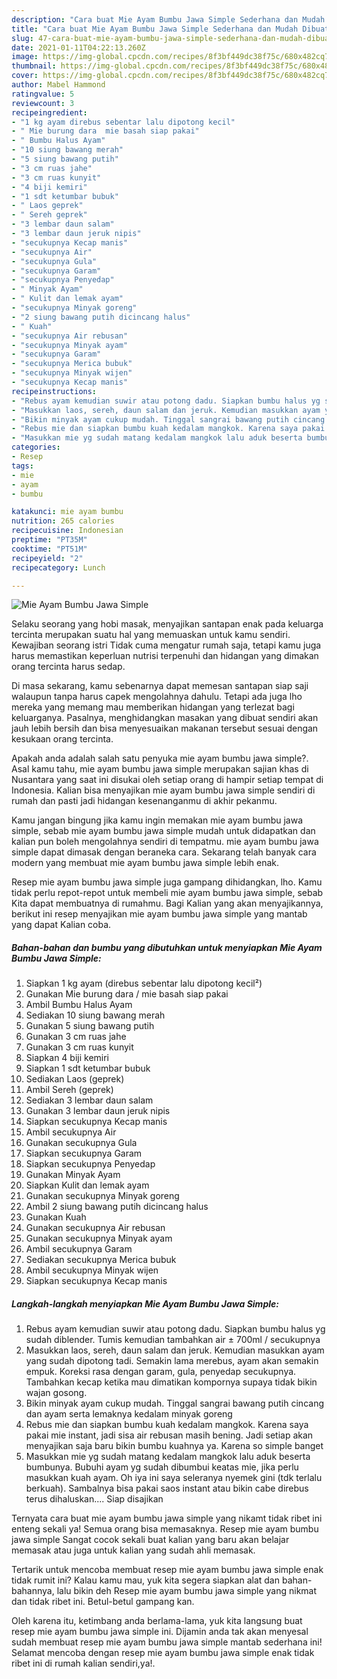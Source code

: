 ```yaml
---
description: "Cara buat Mie Ayam Bumbu Jawa Simple Sederhana dan Mudah Dibuat"
title: "Cara buat Mie Ayam Bumbu Jawa Simple Sederhana dan Mudah Dibuat"
slug: 47-cara-buat-mie-ayam-bumbu-jawa-simple-sederhana-dan-mudah-dibuat
date: 2021-01-11T04:22:13.260Z
image: https://img-global.cpcdn.com/recipes/8f3bf449dc38f75c/680x482cq70/mie-ayam-bumbu-jawa-simple-foto-resep-utama.jpg
thumbnail: https://img-global.cpcdn.com/recipes/8f3bf449dc38f75c/680x482cq70/mie-ayam-bumbu-jawa-simple-foto-resep-utama.jpg
cover: https://img-global.cpcdn.com/recipes/8f3bf449dc38f75c/680x482cq70/mie-ayam-bumbu-jawa-simple-foto-resep-utama.jpg
author: Mabel Hammond
ratingvalue: 5
reviewcount: 3
recipeingredient:
- "1 kg ayam direbus sebentar lalu dipotong kecil"
- " Mie burung dara  mie basah siap pakai"
- " Bumbu Halus Ayam"
- "10 siung bawang merah"
- "5 siung bawang putih"
- "3 cm ruas jahe"
- "3 cm ruas kunyit"
- "4 biji kemiri"
- "1 sdt ketumbar bubuk"
- " Laos geprek"
- " Sereh geprek"
- "3 lembar daun salam"
- "3 lembar daun jeruk nipis"
- "secukupnya Kecap manis"
- "secukupnya Air"
- "secukupnya Gula"
- "secukupnya Garam"
- "secukupnya Penyedap"
- " Minyak Ayam"
- " Kulit dan lemak ayam"
- "secukupnya Minyak goreng"
- "2 siung bawang putih dicincang halus"
- " Kuah"
- "secukupnya Air rebusan"
- "secukupnya Minyak ayam"
- "secukupnya Garam"
- "secukupnya Merica bubuk"
- "secukupnya Minyak wijen"
- "secukupnya Kecap manis"
recipeinstructions:
- "Rebus ayam kemudian suwir atau potong dadu. Siapkan bumbu halus yg sudah diblender. Tumis kemudian tambahkan air ± 700ml / secukupnya"
- "Masukkan laos, sereh, daun salam dan jeruk. Kemudian masukkan ayam yang sudah dipotong tadi. Semakin lama merebus, ayam akan semakin empuk. Koreksi rasa dengan garam, gula, penyedap secukupnya. Tambahkan kecap ketika mau dimatikan kompornya supaya tidak bikin wajan gosong."
- "Bikin minyak ayam cukup mudah. Tinggal sangrai bawang putih cincang dan ayam serta lemaknya kedalam minyak goreng"
- "Rebus mie dan siapkan bumbu kuah kedalam mangkok. Karena saya pakai mie instant, jadi sisa air rebusan masih bening. Jadi setiap akan menyajikan saja baru bikin bumbu kuahnya ya. Karena so simple banget"
- "Masukkan mie yg sudah matang kedalam mangkok lalu aduk beserta bumbunya. Bubuhi ayam yg sudah dibumbui keatas mie, jika perlu masukkan kuah ayam. Oh iya ini saya seleranya nyemek gini (tdk terlalu berkuah). Sambalnya bisa pakai saos instant atau bikin cabe direbus terus dihaluskan.... Siap disajikan"
categories:
- Resep
tags:
- mie
- ayam
- bumbu

katakunci: mie ayam bumbu 
nutrition: 265 calories
recipecuisine: Indonesian
preptime: "PT35M"
cooktime: "PT51M"
recipeyield: "2"
recipecategory: Lunch

---
```



![Mie Ayam Bumbu Jawa Simple](https://img-global.cpcdn.com/recipes/8f3bf449dc38f75c/680x482cq70/mie-ayam-bumbu-jawa-simple-foto-resep-utama.jpg)

Selaku seorang yang hobi masak, menyajikan santapan enak pada keluarga tercinta merupakan suatu hal yang memuaskan untuk kamu sendiri. Kewajiban seorang istri Tidak cuma mengatur rumah saja, tetapi kamu juga harus memastikan keperluan nutrisi terpenuhi dan hidangan yang dimakan orang tercinta harus sedap.

Di masa  sekarang, kamu sebenarnya dapat memesan santapan siap saji walaupun tanpa harus capek mengolahnya dahulu. Tetapi ada juga lho mereka yang memang mau memberikan hidangan yang terlezat bagi keluarganya. Pasalnya, menghidangkan masakan yang dibuat sendiri akan jauh lebih bersih dan bisa menyesuaikan makanan tersebut sesuai dengan kesukaan orang tercinta. 



Apakah anda adalah salah satu penyuka mie ayam bumbu jawa simple?. Asal kamu tahu, mie ayam bumbu jawa simple merupakan sajian khas di Nusantara yang saat ini disukai oleh setiap orang di hampir setiap tempat di Indonesia. Kalian bisa menyajikan mie ayam bumbu jawa simple sendiri di rumah dan pasti jadi hidangan kesenanganmu di akhir pekanmu.

Kamu jangan bingung jika kamu ingin memakan mie ayam bumbu jawa simple, sebab mie ayam bumbu jawa simple mudah untuk didapatkan dan kalian pun boleh mengolahnya sendiri di tempatmu. mie ayam bumbu jawa simple dapat dimasak dengan beraneka cara. Sekarang telah banyak cara modern yang membuat mie ayam bumbu jawa simple lebih enak.

Resep mie ayam bumbu jawa simple juga gampang dihidangkan, lho. Kamu tidak perlu repot-repot untuk membeli mie ayam bumbu jawa simple, sebab Kita dapat membuatnya di rumahmu. Bagi Kalian yang akan menyajikannya, berikut ini resep menyajikan mie ayam bumbu jawa simple yang mantab yang dapat Kalian coba.

<!--inarticleads1-->

##### Bahan-bahan dan bumbu yang dibutuhkan untuk menyiapkan Mie Ayam Bumbu Jawa Simple:

1. Siapkan 1 kg ayam (direbus sebentar lalu dipotong kecil²)
1. Gunakan  Mie burung dara / mie basah siap pakai
1. Ambil  Bumbu Halus Ayam
1. Sediakan 10 siung bawang merah
1. Gunakan 5 siung bawang putih
1. Gunakan 3 cm ruas jahe
1. Gunakan 3 cm ruas kunyit
1. Siapkan 4 biji kemiri
1. Siapkan 1 sdt ketumbar bubuk
1. Sediakan  Laos (geprek)
1. Ambil  Sereh (geprek)
1. Sediakan 3 lembar daun salam
1. Gunakan 3 lembar daun jeruk nipis
1. Siapkan secukupnya Kecap manis
1. Ambil secukupnya Air
1. Gunakan secukupnya Gula
1. Siapkan secukupnya Garam
1. Siapkan secukupnya Penyedap
1. Gunakan  Minyak Ayam
1. Siapkan  Kulit dan lemak ayam
1. Gunakan secukupnya Minyak goreng
1. Ambil 2 siung bawang putih dicincang halus
1. Gunakan  Kuah
1. Gunakan secukupnya Air rebusan
1. Gunakan secukupnya Minyak ayam
1. Ambil secukupnya Garam
1. Sediakan secukupnya Merica bubuk
1. Ambil secukupnya Minyak wijen
1. Siapkan secukupnya Kecap manis




<!--inarticleads2-->

##### Langkah-langkah menyiapkan Mie Ayam Bumbu Jawa Simple:

1. Rebus ayam kemudian suwir atau potong dadu. Siapkan bumbu halus yg sudah diblender. Tumis kemudian tambahkan air ± 700ml / secukupnya
1. Masukkan laos, sereh, daun salam dan jeruk. Kemudian masukkan ayam yang sudah dipotong tadi. Semakin lama merebus, ayam akan semakin empuk. Koreksi rasa dengan garam, gula, penyedap secukupnya. Tambahkan kecap ketika mau dimatikan kompornya supaya tidak bikin wajan gosong.
1. Bikin minyak ayam cukup mudah. Tinggal sangrai bawang putih cincang dan ayam serta lemaknya kedalam minyak goreng
1. Rebus mie dan siapkan bumbu kuah kedalam mangkok. Karena saya pakai mie instant, jadi sisa air rebusan masih bening. Jadi setiap akan menyajikan saja baru bikin bumbu kuahnya ya. Karena so simple banget
1. Masukkan mie yg sudah matang kedalam mangkok lalu aduk beserta bumbunya. Bubuhi ayam yg sudah dibumbui keatas mie, jika perlu masukkan kuah ayam. Oh iya ini saya seleranya nyemek gini (tdk terlalu berkuah). Sambalnya bisa pakai saos instant atau bikin cabe direbus terus dihaluskan.... Siap disajikan




Ternyata cara buat mie ayam bumbu jawa simple yang nikamt tidak ribet ini enteng sekali ya! Semua orang bisa memasaknya. Resep mie ayam bumbu jawa simple Sangat cocok sekali buat kalian yang baru akan belajar memasak atau juga untuk kalian yang sudah ahli memasak.

Tertarik untuk mencoba membuat resep mie ayam bumbu jawa simple enak tidak rumit ini? Kalau kamu mau, yuk kita segera siapkan alat dan bahan-bahannya, lalu bikin deh Resep mie ayam bumbu jawa simple yang nikmat dan tidak ribet ini. Betul-betul gampang kan. 

Oleh karena itu, ketimbang anda berlama-lama, yuk kita langsung buat resep mie ayam bumbu jawa simple ini. Dijamin anda tak akan menyesal sudah membuat resep mie ayam bumbu jawa simple mantab sederhana ini! Selamat mencoba dengan resep mie ayam bumbu jawa simple enak tidak ribet ini di rumah kalian sendiri,ya!.

